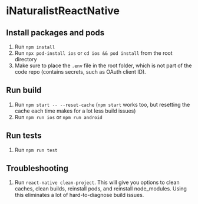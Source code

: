 # iNaturalistReactNative

## Install packages and pods
1. Run `npm install`
2. Run `npx pod-install ios` or `cd ios && pod install` from the root directory
3. Make sure to place the `.env` file in the root folder, which is not part of the code repo (contains secrets, such as OAuth client ID).

## Run build
1. Run `npm start -- --reset-cache` (`npm start` works too, but resetting the cache each time makes for a lot less build issues)
2. Run `npm run ios` or `npm run android`

## Run tests
1. Run `npm run test`

## Troubleshooting
1. Run `react-native clean-project`. This will give you options to clean caches, clean builds, reinstall pods, and reinstall node_modules. Using this eliminates a lot of hard-to-diagnose build issues.
